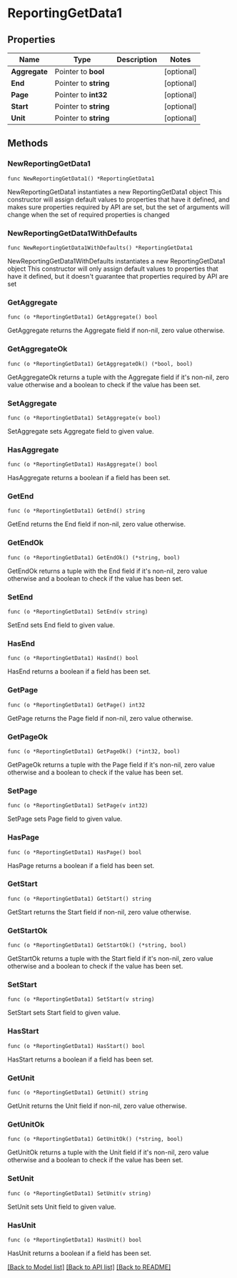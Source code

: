 # ReportingGetData1

## Properties

Name | Type | Description | Notes
------------ | ------------- | ------------- | -------------
**Aggregate** | Pointer to **bool** |  | [optional] 
**End** | Pointer to **string** |  | [optional] 
**Page** | Pointer to **int32** |  | [optional] 
**Start** | Pointer to **string** |  | [optional] 
**Unit** | Pointer to **string** |  | [optional] 

## Methods

### NewReportingGetData1

`func NewReportingGetData1() *ReportingGetData1`

NewReportingGetData1 instantiates a new ReportingGetData1 object
This constructor will assign default values to properties that have it defined,
and makes sure properties required by API are set, but the set of arguments
will change when the set of required properties is changed

### NewReportingGetData1WithDefaults

`func NewReportingGetData1WithDefaults() *ReportingGetData1`

NewReportingGetData1WithDefaults instantiates a new ReportingGetData1 object
This constructor will only assign default values to properties that have it defined,
but it doesn't guarantee that properties required by API are set

### GetAggregate

`func (o *ReportingGetData1) GetAggregate() bool`

GetAggregate returns the Aggregate field if non-nil, zero value otherwise.

### GetAggregateOk

`func (o *ReportingGetData1) GetAggregateOk() (*bool, bool)`

GetAggregateOk returns a tuple with the Aggregate field if it's non-nil, zero value otherwise
and a boolean to check if the value has been set.

### SetAggregate

`func (o *ReportingGetData1) SetAggregate(v bool)`

SetAggregate sets Aggregate field to given value.

### HasAggregate

`func (o *ReportingGetData1) HasAggregate() bool`

HasAggregate returns a boolean if a field has been set.

### GetEnd

`func (o *ReportingGetData1) GetEnd() string`

GetEnd returns the End field if non-nil, zero value otherwise.

### GetEndOk

`func (o *ReportingGetData1) GetEndOk() (*string, bool)`

GetEndOk returns a tuple with the End field if it's non-nil, zero value otherwise
and a boolean to check if the value has been set.

### SetEnd

`func (o *ReportingGetData1) SetEnd(v string)`

SetEnd sets End field to given value.

### HasEnd

`func (o *ReportingGetData1) HasEnd() bool`

HasEnd returns a boolean if a field has been set.

### GetPage

`func (o *ReportingGetData1) GetPage() int32`

GetPage returns the Page field if non-nil, zero value otherwise.

### GetPageOk

`func (o *ReportingGetData1) GetPageOk() (*int32, bool)`

GetPageOk returns a tuple with the Page field if it's non-nil, zero value otherwise
and a boolean to check if the value has been set.

### SetPage

`func (o *ReportingGetData1) SetPage(v int32)`

SetPage sets Page field to given value.

### HasPage

`func (o *ReportingGetData1) HasPage() bool`

HasPage returns a boolean if a field has been set.

### GetStart

`func (o *ReportingGetData1) GetStart() string`

GetStart returns the Start field if non-nil, zero value otherwise.

### GetStartOk

`func (o *ReportingGetData1) GetStartOk() (*string, bool)`

GetStartOk returns a tuple with the Start field if it's non-nil, zero value otherwise
and a boolean to check if the value has been set.

### SetStart

`func (o *ReportingGetData1) SetStart(v string)`

SetStart sets Start field to given value.

### HasStart

`func (o *ReportingGetData1) HasStart() bool`

HasStart returns a boolean if a field has been set.

### GetUnit

`func (o *ReportingGetData1) GetUnit() string`

GetUnit returns the Unit field if non-nil, zero value otherwise.

### GetUnitOk

`func (o *ReportingGetData1) GetUnitOk() (*string, bool)`

GetUnitOk returns a tuple with the Unit field if it's non-nil, zero value otherwise
and a boolean to check if the value has been set.

### SetUnit

`func (o *ReportingGetData1) SetUnit(v string)`

SetUnit sets Unit field to given value.

### HasUnit

`func (o *ReportingGetData1) HasUnit() bool`

HasUnit returns a boolean if a field has been set.


[[Back to Model list]](../README.md#documentation-for-models) [[Back to API list]](../README.md#documentation-for-api-endpoints) [[Back to README]](../README.md)


